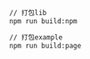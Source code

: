 <!--
 * @Author: Yaowen Liu
 * @Date: 2022-03-17 14:12:40
 * @LastEditors: Yaowen Liu
 * @LastEditTime: 2022-03-24 15:03:40
-->
```bash
// 打包lib
npm run build:npm

// 打包example
npm run build:page
```